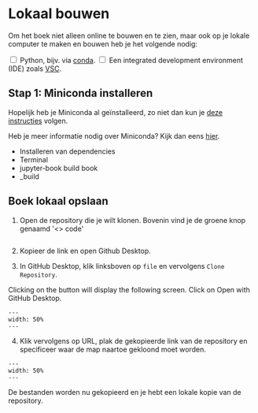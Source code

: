 # Lokaal bouwen

Om het boek niet alleen online te bouwen en te zien, maar ook op je lokale computer te maken en bouwen heb je het volgende nodig: 

<label><input type="checkbox" class="box"> Python, bijv. via [conda](../Software/Anaconda.md).</input></label> 
<label><input type="checkbox" class="box"> Een integrated development environment (IDE) zoals [VSC](../Software/VSC.md).</input></label> 

## Stap 1: Miniconda installeren

Hopelijk heb je Miniconda al geïnstalleerd, zo niet dan kun je [deze instructies](../Software/Anaconda.md) volgen. 

Heb je meer informatie nodig over Miniconda? Kijk dan eens [hier](https://teachbooks.io/learn-programming/install/python/miniconda.html).



* Installeren van dependencies
* Terminal
* jupyter-book build book
* _build

## Boek lokaal opslaan
1. Open de repository die je wilt klonen. Bovenin vind je de groene knop genaamd '<> code'

``` {figure} ./figures/gitdesktop1.png
```

2. Kopieer de link en open Github Desktop.

3. In GitHub Desktop, klik linksboven op `file` en vervolgens `Clone Repository`.

Clicking on the button will display the following screen. Click on Open with GitHub Desktop.

``` {figure} ./figures/gitdesktop2.png
---
width: 50%
---
```

4. Klik vervolgens op URL, plak de gekopieerde link van de repository en specificeer waar de map naartoe gekloond moet worden. 

``` {figure} ./figures/gitdesktop3.png
---
width: 50%
---
```

De bestanden worden nu gekopieerd en je hebt een lokale kopie van de repository.
